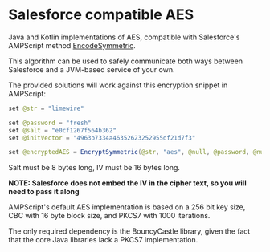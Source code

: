 # Salesforce compatible AES

Java and Kotlin implementations of AES, compatible with Salesforce's AMPScript method [EncodeSymmetric](https://ampscript.guide/encryptsymmetric).

This algorithm can be used to safely communicate both ways between Salesforce and a JVM-based service of your own.

The provided solutions will work against this encryption snippet in AMPScript:

```java
set @str = "limewire"

set @password = "fresh"
set @salt = "e0cf1267f564b362"
set @initVector = "4963b7334a46352623252955df21d7f3"

set @encryptedAES = EncryptSymmetric(@str, "aes", @null, @password, @null, @salt, @null, @initVector) 
```

Salt must be 8 bytes long, IV must be 16 bytes long.

**NOTE: Salesforce does not embed the IV in the cipher text, so you will need to pass it along**

AMPScript's default AES implementation is based on a 256 bit key size, CBC with 16 byte block size, and PKCS7 with 1000 iterations.

The only required dependency is the BouncyCastle library, given the fact that the core Java libraries lack a PKCS7 implementation.
